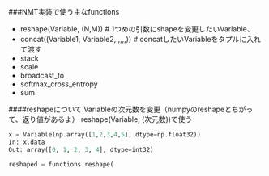 ###NMT実装で使う主なfunctions
- reshape(Variable, (N,M)) # 1つめの引数にshapeを変更したいVariable、
- concat((Variable1, Variable2, ,,,,)) # concatしたいVariableをタプルに入れて渡す 
- stack
- scale
- broadcast_to
- softmax_cross_entropy
- sum

####reshapeについて
Variableの次元数を変更（numpyのreshapeとちがって、返り値があるよ）
reshape(Variable, (次元数))で使う

```python
x = Variable(np.array([1,2,3,4,5], dtype=np.float32))
In: x.data
Out: array([0, 1, 2, 3, 4], dtype=int32)

reshaped = functions.reshape(
